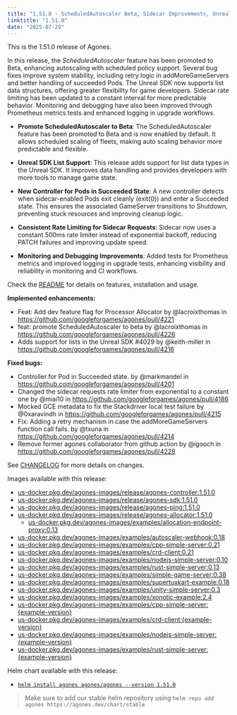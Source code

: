 ```yaml
---
title: "1.51.0 - ScheduledAutoscaler Beta, Sidecar Improvements, Unreal SDK Enhancements, and More!"
linktitle: "1.51.0"
date: "2025-07-29"
---
```


This is the 1.51.0 release of Agones.

In this release, the *ScheduledAutoscaler* feature has been promoted to Beta, enhancing autoscaling with scheduled policy support. Several bug fixes improve system stability, including retry logic in addMoreGameServers and better handling of succeeded Pods. The Unreal SDK now supports list data structures, offering greater flexibility for game developers. Sidecar rate limiting has been updated to a constant interval for more predictable behavior. Monitoring and debugging have also been improved through Prometheus metrics tests and enhanced logging in upgrade workflows.

- **Promote ScheduledAutoscaler to Beta**: The ScheduledAutoscaler feature has been promoted to Beta and is now enabled by default. It allows scheduled scaling of fleets, making auto scaling behavior more predictable and flexible.

- **Unreal SDK List Support**: This release adds support for list data types in the Unreal SDK. It improves data handling and provides developers with more tools to manage game state.

- **New Controller for Pods in Succeeded State**:  A new controller detects when sidecar-enabled Pods exit cleanly (exit(0)) and enter a Succeeded state. This ensures the associated GameServer transitions to Shutdown, preventing stuck resources and improving cleanup logic.

- **Consistent Rate Limiting for Sidecar Requests**:  Sidecar now uses a constant 500ms rate limiter instead of exponential backoff, reducing PATCH failures and improving update speed.

- **Monitoring and Debugging Improvements**:  Added tests for Prometheus metrics and improved logging in upgrade tests, enhancing visibility and reliability in monitoring and CI workflows.

Check the <a href="https://github.com/googleforgames/agones/tree/release-1.51.0" data-proofer-ignore>README</a> for details on features, installation and usage.

**Implemented enhancements:**
* Feat: Add dev feature flag for Processor Allocator by @lacroixthomas in https://github.com/googleforgames/agones/pull/4221
* feat: promote ScheduledAutoscaler to beta by @lacroixthomas in https://github.com/googleforgames/agones/pull/4226
* Adds support for lists in the Unreal SDK #4029 by @keith-miller in https://github.com/googleforgames/agones/pull/4216

**Fixed bugs:**
* Controller for Pod in Succeeded state. by @markmandel in https://github.com/googleforgames/agones/pull/4201
* Changed the sidecar requests rate limiter from exponential to a constant one by @miai10 in https://github.com/googleforgames/agones/pull/4186
* Mocked GCE metadata to fix the Stackdriver local test failure by @0xaravindh in https://github.com/googleforgames/agones/pull/4215
* Fix: Adding a retry mechanism in case the addMoreGameServers function call fails. by @txuna in https://github.com/googleforgames/agones/pull/4214
* Remove former agones collaborator from github action by @igooch in https://github.com/googleforgames/agones/pull/4228

See <a href="https://github.com/googleforgames/agones/blob/release-1.51.0/CHANGELOG.md" data-proofer-ignore>CHANGELOG</a> for more details on changes.

Images available with this release:

- [us-docker.pkg.dev/agones-images/release/agones-controller:1.51.0](https://us-docker.pkg.dev/agones-images/release/agones-controller:1.51.0)
- [us-docker.pkg.dev/agones-images/release/agones-sdk:1.51.0](https://us-docker.pkg.dev/agones-images/release/agones-sdk:1.51.0)
- [us-docker.pkg.dev/agones-images/release/agones-ping:1.51.0](https://us-docker.pkg.dev/agones-images/release/agones-ping:1.51.0)
- [us-docker.pkg.dev/agones-images/release/agones-allocator:1.51.0](https://us-docker.pkg.dev/agones-images/release/agones-allocator:1.51.0)
  - [us-docker.pkg.dev/agones-images/examples/allocation-endpoint-proxy:0.13](https://us-docker.pkg.dev/agones-images/examples/allocation-endpoint-proxy:0.13)
- [us-docker.pkg.dev/agones-images/examples/autoscaler-webhook:0.18](https://us-docker.pkg.dev/agones-images/examples/autoscaler-webhook:0.18)
- [us-docker.pkg.dev/agones-images/examples/cpp-simple-server:0.21](https://us-docker.pkg.dev/agones-images/examples/cpp-simple-server:0.21)
- [us-docker.pkg.dev/agones-images/examples/crd-client:0.21](https://us-docker.pkg.dev/agones-images/examples/crd-client:0.21)
- [us-docker.pkg.dev/agones-images/examples/nodejs-simple-server:0.10](https://us-docker.pkg.dev/agones-images/examples/nodejs-simple-server:0.10)
- [us-docker.pkg.dev/agones-images/examples/rust-simple-server:0.13](https://us-docker.pkg.dev/agones-images/examples/rust-simple-server:0.13)
- [us-docker.pkg.dev/agones-images/examples/simple-game-server:0.38](https://us-docker.pkg.dev/agones-images/examples/simple-game-server:0.38)
- [us-docker.pkg.dev/agones-images/examples/supertuxkart-example:0.18](https://us-docker.pkg.dev/agones-images/examples/supertuxkart-example:0.18)
- [us-docker.pkg.dev/agones-images/examples/unity-simple-server:0.3](https://us-docker.pkg.dev/agones-images/examples/unity-simple-server:0.3)
- [us-docker.pkg.dev/agones-images/examples/xonotic-example:2.4](https://us-docker.pkg.dev/agones-images/examples/xonotic-example:2.4)
- [us-docker.pkg.dev/agones-images/examples/cpp-simple-server:{example-version}](https://us-docker.pkg.dev/agones-images/examples/cpp-simple-server:{example-version})
- [us-docker.pkg.dev/agones-images/examples/crd-client:{example-version}](https://us-docker.pkg.dev/agones-images/examples/crd-client:{example-version})
- [us-docker.pkg.dev/agones-images/examples/nodejs-simple-server:{example-version}](https://us-docker.pkg.dev/agones-images/examples/nodejs-simple-server:{example-version})
- [us-docker.pkg.dev/agones-images/examples/rust-simple-server:{example-version}](https://us-docker.pkg.dev/agones-images/examples/rust-simple-server:{example-version})

Helm chart available with this release:

- <a href="https://agones.dev/chart/stable/agones-1.51.0.tgz" data-proofer-ignore>
  <code>helm install agones agones/agones --version 1.51.0</code></a>

> Make sure to add our stable helm repository using `helm repo add agones https://agones.dev/chart/stable`
